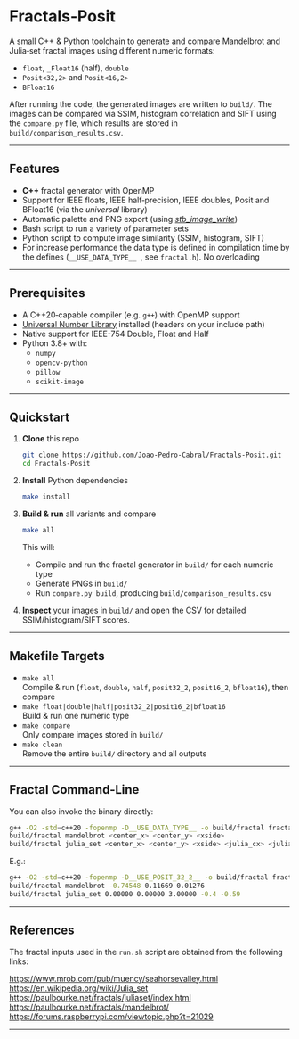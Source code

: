 # Fractals‑Posit

A small C++ & Python toolchain to generate and compare Mandelbrot and Julia‑set fractal images using different numeric formats:

- `float`, `_Float16` (half), `double`
- `Posit<32,2>` and `Posit<16,2>`
- `BFloat16`

After running the code, the generated images are written to `build/`. The images can be compared via SSIM, histogram correlation and SIFT using the `compare.py` file, which results are stored in `build/comparison_results.csv`.

---

## Features

- **C++** fractal generator with OpenMP
- Support for IEEE floats, IEEE half‑precision, IEEE doubles, Posit and BFloat16 (via the *universal* library)
- Automatic palette and PNG export (using [*stb\_image\_write*](https://github.com/nothings/stb/tree/master))
- Bash script to run a variety of parameter sets
- Python script to compute image similarity (SSIM, histogram, SIFT)
- For increase performance the data type is defined in compilation time by the defines (`__USE_DATA_TYPE__ `, see `fractal.h`). No overloading

---

## Prerequisites

- A C++20‑capable compiler (e.g. `g++`) with OpenMP support
- [Universal Number Library](https://github.com/stillwater-sc/universal) installed (headers on your include path)
- Native support for IEEE-754 Double, Float and Half
- Python 3.8+ with:
  - `numpy`
  - `opencv‑python`
  - `pillow`
  - `scikit‑image`

---

## Quickstart

1. **Clone** this repo

   ```bash
   git clone https://github.com/Joao-Pedro-Cabral/Fractals-Posit.git
   cd Fractals-Posit
   ```

2. **Install** Python dependencies

   ```bash
   make install
   ```

3. **Build & run** all variants and compare

   ```bash
   make all
   ```

   This will:

   - Compile and run the fractal generator in `build/` for each numeric type
   - Generate PNGs in `build/`
   - Run `compare.py build`, producing `build/comparison_results.csv`

4. **Inspect** your images in `build/` and open the CSV for detailed SSIM/histogram/SIFT scores.

---

## Makefile Targets

- `make all`\
  Compile & run (`float`, `double`, `half`, `posit32_2`, `posit16_2`, `bfloat16`), then compare
- `make float|double|half|posit32_2|posit16_2|bfloat16`\
  Build & run one numeric type
- `make compare`\
  Only compare images stored in `build/`
- `make clean`\
  Remove the entire `build/` directory and all outputs

---

## Fractal Command‑Line

You can also invoke the binary directly:

```bash
g++ -O2 -std=c++20 -fopenmp -D__USE_DATA_TYPE__ -o build/fractal fractal.cpp
build/fractal mandelbrot <center_x> <center_y> <xside>
build/fractal julia_set <center_x> <center_y> <xside> <julia_cx> <julia_cy>
```

E.g.:

```bash
g++ -O2 -std=c++20 -fopenmp -D__USE_POSIT_32_2__ -o build/fractal fractal.cpp
build/fractal mandelbrot -0.74548 0.11669 0.01276
build/fractal julia_set 0.00000 0.00000 3.00000 -0.4 -0.59
```

---

## References

The fractal inputs used in the `run.sh` script are obtained from the following links:

https://www.mrob.com/pub/muency/seahorsevalley.html
https://en.wikipedia.org/wiki/Julia_set
https://paulbourke.net/fractals/juliaset/index.html
https://paulbourke.net/fractals/mandelbrot/
https://forums.raspberrypi.com/viewtopic.php?t=21029

---